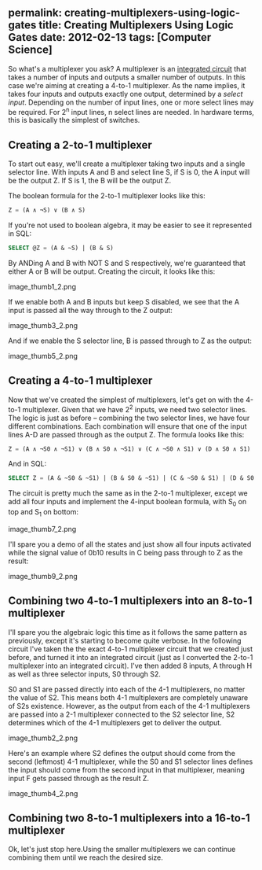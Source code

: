 permalink: creating-multiplexers-using-logic-gates
title: Creating Multiplexers Using Logic Gates
date: 2012-02-13
tags: [Computer Science]
---
So what's a multiplexer you ask? A multiplexer is an [integrated circuit](http://en.wikipedia.org/wiki/Integrated_circuit) that takes a number of inputs and outputs a smaller number of outputs. In this case we're aiming at creating a 4-to-1 multiplexer. As the name implies, it takes four inputs and outputs exactly one output, determined by a *select input*. Depending on the number of input lines, one or more select lines may be required. For 2<sup>n</sup> input lines, n select lines are needed. In hardware terms, this is basically the simplest of switches.

<!-- more -->

## Creating a 2-to-1 multiplexer

To start out easy, we'll create a multiplexer taking two inputs and a single selector line. With inputs A and B and select line S, if S is 0, the A input will be the output Z. If S is 1, the B will be the output Z.

The boolean formula for the 2-to-1 multiplexer looks like this:

```sql
Z = (A ∧ ¬S) ∨ (B ∧ S)
```

If you're not used to boolean algebra, it may be easier to see it represented in SQL:

```sql
SELECT @Z = (A & ~S) | (B & S)
```

By ANDing A and B with NOT S and S respectively, we're guaranteed that either A or B will be output. Creating the circuit, it looks like this:

image_thumb1_2.png

If we enable both A and B inputs but keep S disabled, we see that the A input is passed all the way through to the Z output:

image_thumb3_2.png

And if we enable the S selector line, B is passed through to Z as the output:

image_thumb5_2.png

## Creating a 4-to-1 multiplexer

Now that we've created the simplest of multiplexers, let's get on with the 4-to-1 multiplexer. Given that we have 2<sup>2</sup> inputs, we need two selector lines. The logic is just as before – combining the two selector lines, we have four different combinations. Each combination will ensure that one of the input lines A-D are passed through as the output Z. The formula looks like this:

```sql
Z = (A ∧ ¬S0 ∧ ¬S1) ∨ (B ∧ S0 ∧ ¬S1) ∨ (C ∧ ¬S0 ∧ S1) ∨ (D ∧ S0 ∧ S1)
```

And in SQL:

```sql
SELECT Z = (A & ~S0 & ~S1) | (B & S0 & ~S1) | (C & ~S0 & S1) | (D & S0 & S1)
```

The circuit is pretty much the same as in the 2-to-1 multiplexer, except we add all four inputs and implement the 4-input boolean formula, with S<sub>0</sub> on top and S<sub>1</sub> on bottom:

image_thumb7_2.png

I'll spare you a demo of all the states and just show all four inputs activated while the signal value of 0b10 results in C being pass through to Z as the result:

image_thumb9_2.png

## Combining two 4-to-1 multiplexers into an 8-to-1 multiplexer

I'll spare you the algebraic logic this time as it follows the same pattern as previously, except it's starting to become quite verbose. In the following circuit I've taken the the exact 4-to-1 multiplexer circuit that we created just before, and turned it into an integrated circuit (just as I converted the 2-to-1 multiplexer into an integrated circuit). I've then added 8 inputs, A through H as well as three selector inputs, S0 through S2.

S0 and S1 are passed directly into each of the 4-1 multiplexers, no matter the value of S2. This means both 4-1 multiplexers are completely unaware of S2s existence. However, as the output from each of the 4-1 multiplexers are passed into a 2-1 multiplexer connected to the S2 selector line, S2 determines which of the 4-1 multiplexers get to deliver the output.

image_thumb2_2.png

Here's an example where S2 defines the output should come from the second (leftmost) 4-1 multiplexer, while the S0 and S1 selector lines defines the input should come from the second input in that multiplexer, meaning input F gets passed through as the result Z.

image_thumb4_2.png

## Combining two 8-to-1 multiplexers into a 16-to-1 multiplexer

Ok, let's just stop here.Using the smaller multiplexers we can continue combining them until we reach the desired size.
